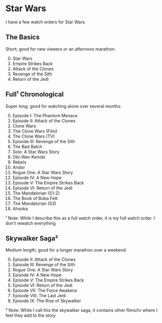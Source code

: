 # Star Wars

I have a few watch orders for Star Wars.

## The Basics
Short; good for new viewers or an afternoon marathon.

0) Star Wars
0) Empire Strikes Back
0) Attack of the Clones
0) Revenge of the Sith
0) Return of the Jedi

## Full¹ Chronological
Super long; good for watching alone over several months.

0) Episode I: The Phantom Menace
0) Episode II: Attack of the Clones
0) Clone Wars
0) The Clone Wars (Film)
0) The Clone Wars (TV)
0) Episode III: Revenge of the Sith
0) The Bad Batch
0) Solo: A Star Wars Story
0) Obi-Wan Kenobi
0) Rebels
0) Andor
0) Rogue One: A Star Wars Story
0) Episode IV: A New Hope
0) Episode V: The Empire Strikes Back
0) Episode VI: Return of the Jedi
0) The Mandalorian (S1-2)
0) The Book of Boba Fett
0) The Mandalorian (S3)
0) Ahsoka

¹ Note: While I describe this as a full watch order, it is *my* full watch order. I don't rewatch everything

## Skywalker Saga²
Medium length; good for a longer marathon over a weekend

0) Episode II: Attack of the Clones
0) Episode III: Revenge of the Sith
0) Rogue One: A Star Wars Story
0) Episode IV: A New Hope
0) Episode V: The Empire Strikes Back
0) Episode VI: Return of the Jedi
0) Episode VII: The Force Awakens
0) Episode VIII: The Last Jedi
0) Episode IX: The Rise of Skywalker

² Note: While I call this the skywalker saga, it contains other films/tv where I feel they add to the story